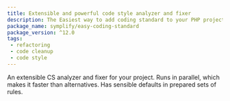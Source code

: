 ```yaml
---
title: Extensible and powerful code style analyzer and fixer
description: The Easiest way to add coding standard to your PHP project 
package_name: symplify/easy-coding-standard
package_version: ^12.0
tags:
 - refactoring
 - code cleanup
 - code style
---
```


An extensible CS analyzer and fixer for your project. Runs in parallel, which makes it faster than alternatives. Has sensible defaults in prepared sets of rules.
